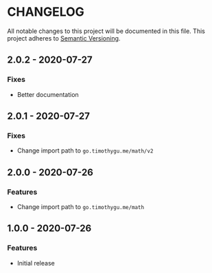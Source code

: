 # CHANGELOG
All notable changes to this project will be documented in this file.
This project adheres to [Semantic Versioning](https://semver.org/spec/v2.0.0.html).

<a name="2.0.2"></a>
## 2.0.2 - 2020-07-27
### Fixes
- Better documentation

<a name="2.0.1"></a>
## 2.0.1 - 2020-07-27
### Fixes
- Change import path to `go.timothygu.me/math/v2`

<a name="2.0.0"></a>
## 2.0.0 - 2020-07-26
### Features
- Change import path to `go.timothygu.me/math`

<a name="1.0.0"></a>
## 1.0.0 - 2020-07-26
### Features
- Initial release
